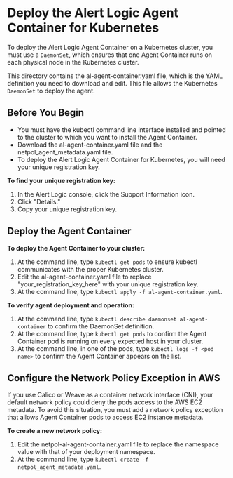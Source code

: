 # Deploy the Alert Logic Agent Container for Kubernetes

To deploy the Alert Logic Agent Container on a Kubernetes cluster, you must use a `DaemonSet`, which ensures that one Agent Container runs on each physical node in the Kubernetes cluster.

This directory contains the al-agent-container.yaml file, which is the YAML definition you need to download and edit. This file allows the Kubernetes `DaemonSet` to deploy the agent.

## Before You Begin
- You must have the kubectl command line interface installed and pointed to the cluster to which you want to install the Agent Container.
- Download the al-agent-container.yaml file and the netpol_agent_metadata.yaml file. 
- To deploy the Alert Logic Agent Container for Kubernetes, you will need your unique registration key. 

**To find your unique registration key:**
1. In the Alert Logic console, click the Support Information icon.
2. Click "Details."
3. Copy your unique registration key.

## Deploy the Agent Container 
**To deploy the Agent Container to your cluster:**
1. At the command line, type  ```kubectl get pods``` to ensure kubectl communicates with the proper Kubernetes cluster.
2. Edit the al-agent-container.yaml file to replace "your_registration_key_here" with your unique registration key.
3. At the command line, type ```kubectl apply -f al-agent-container.yaml```.

**To verify agent deployment and operation:**
1. At the command line, type ```kubectl describe daemonset al-agent-container``` to confirm the DaemonSet definition.
2. At the command line, type ```kubectl get pods``` to confirm the Agent Container pod is running on every expected host in your cluster.
3. At the command line, in one of the pods, type ```kubectl logs -f <pod name>``` to confirm the Agent Container appears on the list. 

## Configure the Network Policy Exception in AWS

If you use Calico or Weave as a container network interface (CNI), your default network policy could deny the pods access to the AWS EC2 metadata. To avoid this situation, you must add a network policy exception that allows Agent Container pods to access EC2 instance metadata.

**To create a new network policy:**

1. Edit the netpol-al-agent-container.yaml file to replace the namespace value with that of your deployment namespace.
2. At the command line, type ```kubectl create -f netpol_agent_metadata.yaml```.

